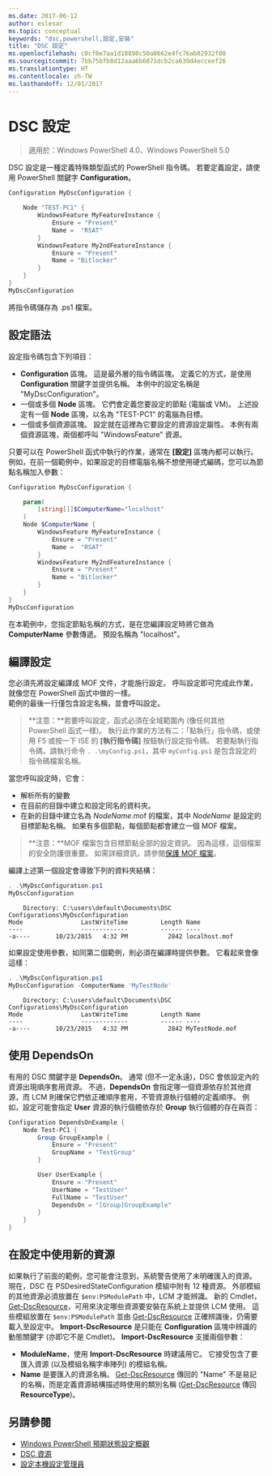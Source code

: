 ```yaml
---
ms.date: 2017-06-12
author: eslesar
ms.topic: conceptual
keywords: "dsc,powershell,設定,安裝"
title: "DSC 設定"
ms.openlocfilehash: c0cf0e7aa1d18898c50a0662e4fc76ab02932f08
ms.sourcegitcommit: 7bb75bfb8d12aaa6b6071dcb2ca639d4ecceef26
ms.translationtype: HT
ms.contentlocale: zh-TW
ms.lasthandoff: 12/01/2017
---
```

# <a name="dsc-configurations"></a>DSC 設定

>適用於：Windows PowerShell 4.0、Windows PowerShell 5.0

DSC 設定是一種定義特殊類型函式的 PowerShell 指令碼。 若要定義設定，請使用 PowerShell 關鍵字 **Configuration**。

```powershell
Configuration MyDscConfiguration {

    Node "TEST-PC1" {
        WindowsFeature MyFeatureInstance {
            Ensure = "Present"
            Name =  "RSAT"
        }
        WindowsFeature My2ndFeatureInstance {
            Ensure = "Present"
            Name = "Bitlocker"
        }
    }
}
MyDscConfiguration

```

將指令碼儲存為 .ps1 檔案。

## <a name="configuration-syntax"></a>設定語法

設定指令碼包含下列項目：

- **Configuration** 區塊。 這是最外層的指令碼區塊。 定義它的方式，是使用 **Configuration** 關鍵字並提供名稱。 本例中的設定名稱是 "MyDscConfiguration"。
- 一個或多個 **Node** 區塊。 它們會定義您要設定的節點 (電腦或 VM)。 上述設定有一個 **Node** 區塊，以名為 "TEST-PC1" 的電腦為目標。
- 一個或多個資源區塊。 設定就在這裡為它要設定的資源設定屬性。 本例有兩個資源區塊，兩個都呼叫 "WindowsFeature" 資源。

只要可以在 PowerShell 函式中執行的作業，通常在 **[設定]** 區塊內都可以執行。 例如，在前一個範例中，如果設定的目標電腦名稱不想使用硬式編碼，您可以為節點名稱加入參數：

```powershell
Configuration MyDscConfiguration {

    param(
        [string[]]$ComputerName="localhost"
    )
    Node $ComputerName {
        WindowsFeature MyFeatureInstance {
            Ensure = "Present"
            Name =  "RSAT"
        }
        WindowsFeature My2ndFeatureInstance {
            Ensure = "Present"
            Name = "Bitlocker"
        }
    }
}
MyDscConfiguration

```

在本範例中，您指定節點名稱的方式，是在您編譯設定時將它做為 **ComputerName** 參數傳遞。 預設名稱為 "localhost"。

## <a name="compiling-the-configuration"></a>編譯設定

您必須先將設定編譯成 MOF 文件，才能施行設定。 呼叫設定即可完成此作業，就像您在 PowerShell 函式中做的一樣。  
範例的最後一行僅包含設定名稱，並會呼叫設定。

>**注意：**若要呼叫設定，函式必須在全域範圍內 (像任何其他 PowerShell 函式一樣)。 
>執行此作業的方法有二：「點執行」指令碼，或使用 F5 或按一下 ISE 的 **[執行指令碼]** 按鈕執行設定指令碼。 
>若要點執行指令碼，請執行命令 `. .\myConfig.ps1`，其中 `myConfig.ps1` 是包含設定的指令碼檔案名稱。

當您呼叫設定時，它會：

- 解析所有的變數 
- 在目前的目錄中建立和設定同名的資料夾。
- 在新的目錄中建立名為 _NodeName_.mof 的檔案，其中 _NodeName_ 是設定的目標節點名稱。 
    如果有多個節點，每個節點都會建立一個 MOF 檔案。

>**注意：**MOF 檔案包含目標節點全部的設定資訊。 因為這樣，這個檔案的安全防護很重要。 
>如需詳細資訊，請參閱[保護 MOF 檔案](secureMOF.md)。

編譯上述第一個設定會導致下列的資料夾結構：

```powershell
. .\MyDscConfiguration.ps1
MyDscConfiguration
```

```
    Directory: C:\users\default\Documents\DSC Configurations\MyDscConfiguration
Mode                LastWriteTime         Length Name                                                                                              
----                -------------         ------ ----                                                                                         
-a----       10/23/2015   4:32 PM           2842 localhost.mof
```  

如果設定使用參數，如同第二個範例，則必須在編譯時提供參數。 它看起來會像這樣：

```powershell
. .\MyDscConfiguration.ps1
MyDscConfiguration -ComputerName 'MyTestNode'
```

```
    Directory: C:\users\default\Documents\DSC Configurations\MyDscConfiguration
Mode                LastWriteTime         Length Name                                                                                              
----                -------------         ------ ----                                                                                         
-a----       10/23/2015   4:32 PM           2842 MyTestNode.mof
```      

## <a name="using-dependson"></a>使用 DependsOn

有用的 DSC 關鍵字是 **DependsOn**。 通常 (但不一定永遠)，DSC 會依設定內的資源出現順序套用資源。 不過，**DependsOn** 會指定哪一個資源依存於其他資源，而 LCM 則確保它們依正確順序套用，不管資源執行個體的定義順序。 例如，設定可能會指定 **User** 資源的執行個體依存於 **Group** 執行個體的存在與否：

```powershell
Configuration DependsOnExample {
    Node Test-PC1 {
        Group GroupExample {
            Ensure = "Present"
            GroupName = "TestGroup"
        }

        User UserExample {
            Ensure = "Present"
            UserName = "TestUser"
            FullName = "TestUser"
            DependsOn = "[Group]GroupExample"
        }
    }
}

```

## <a name="using-new-resources-in-your-configuration"></a>在設定中使用新的資源

如果執行了前面的範例，您可能會注意到，系統警告使用了未明確匯入的資源。
現在，DSC 在 PSDesiredStateConfiguration 模組中附有 12 種資源。 外部模組的其他資源必須放置在 `$env:PSModulePath` 中，LCM 才能辨識。 新的 Cmdlet，[Get-DscResource](https://technet.microsoft.com/en-us/library/dn521625.aspx)，可用來決定哪些資源要安裝在系統上並提供 LCM 使用。 這些模組放置在 `$env:PSModulePath` 並由 [Get-DscResource](https://technet.microsoft.com/en-us/library/dn521625.aspx) 正確辨識後，仍需要載入至設定中。 
**Import-DscResource** 是只能在 **Configuration** 區塊中辨識的動態關鍵字 (亦即它不是 Cmdlet)。 
**Import-DscResource** 支援兩個參數：
- **ModuleName**，使用 **Import-DscResource** 時建議用它。 它接受包含了要匯入資源 (以及模組名稱字串陣列) 的模組名稱。 
- **Name** 是要匯入的資源名稱。 [Get-DscResource](https://technet.microsoft.com/en-us/library/dn521625.aspx) 傳回的 "Name" 不是易記的名稱，而是定義資源結構描述時使用的類別名稱 ([Get-DscResource](https://technet.microsoft.com/en-us/library/dn521625.aspx) 傳回 **ResourceType**)。 

## <a name="see-also"></a>另請參閱
* [Windows PowerShell 預期狀態設定概觀](overview.md)
* [DSC 資源](resources.md)
* [設定本機設定管理員](metaConfig.md)

